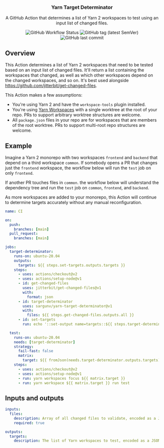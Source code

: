 <h3 align="center">Yarn Target Determinator</h3>
<p align="center">
  A GitHub Action that determines a list of Yarn 2 workspaces to test using an
  input list of changed files.
<p>
<p align="center">
  <img alt="GitHub Workflow Status" src="https://img.shields.io/github/workflow/status/sargunv/yarn-target-determinator/CI?style=flat-square">
  <img alt="GitHub tag (latest SemVer)" src="https://img.shields.io/github/v/tag/sargunv/yarn-target-determinator?style=flat-square">
  <img alt="GitHub last commit" src="https://img.shields.io/github/last-commit/sargunv/yarn-target-determinator?style=flat-square">
</p>

## Overview

This Action determines a list of Yarn 2 workspaces that need to be tested based
on an input list of changed files. It'll return a list containing the workspaces
that changed, as well as which other workspaces depend on the changed
workspaces, and so on. It's best used alongside
https://github.com/jitterbit/get-changed-files.

This Action makes a few assumptions:

- You're using Yarn 2 and have the `workspace-tools` plugin installed.
- You're using [Yarn Workspaces](https://yarnpkg.com/features/workspaces) with a
  single worktree at the root of your repo. PRs to support arbitrary worktree
  structures are welcome.
- All `package.json` files in your repo are for workspaces that are members of
  the root worktree. PRs to support multi-root repo structures are welcome.

## Example

Imagine a Yarn 2 monorepo with two workspaces `frontend` and `backend` that
depend on a third workspace `common`. If somebody opens a PR that changes just
the `frontend` workspace, the workflow below will run the `test` job on only
`frontend`. 

If another PR touches files in `common`. the workflow below will
understand the dependency tree and run the `test` job on `common`, `frontend`,
and `backend`.

As more workspaces are added to your monorepo, this Action will continue to
determine targets accurately without any manual reconfiguration.

```yaml
name: CI

on:
  push:
    branches: [main]
  pull_request:
    branches: [main]

jobs:
  target-determinator:
    runs-on: ubuntu-20.04
    outputs:
      targets: ${{ steps.set-targets.outputs.targets }}
    steps:
      - uses: actions/checkout@v2
      - uses: actions/setup-node@v1
      - id: get-changed-files
        uses: jitterbit/get-changed-files@v1
        with:
          format: json
      - id: target-determinator
        uses: sargunv/yarn-target-determinator@v1
        with:
          files: ${{ steps.get-changed-files.outputs.all }}
      - id: set-targets
        run: echo '::set-output name=targets::${{ steps.target-determinator.outputs.targets }}'

  test:
    runs-on: ubuntu-20.04
    needs: [target-determinator]
    strategy:
      fail-fast: false
      matrix:
        target: ${{ fromJson(needs.target-determinator.outputs.targets) }}
    steps:
      - uses: actions/checkout@v2
      - uses: actions/setup-node@v1
      - run: yarn workspaces focus ${{ matrix.target }}
      - run: yarn workspace ${{ matrix.target }} run test
```

## Inputs and outputs

```yaml
inputs:
  files:
    description: Array of all changed files to validate, encoded as a JSON array
    required: true

outputs:
  targets:
    description: The list of Yarn workspaces to test, encoded as a JSON array
```
